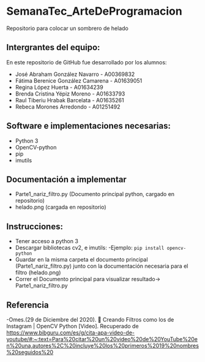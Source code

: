 # SemanaTec_ArteDeProgramacion

Repositorio para colocar un sombrero de helado

## Intergrantes del equipo:

En este repositorio de GitHub fue desarrollado por los alumnos:

- José Abraham González Navarro - A00369832
- Fátima Berenice González Camarena - A01639051
- Regina López Huerta - A01634239
- Brenda Cristina Yépiz Moreno - A01633793
- Raul Tiberiu Hrabak Barcelata - A01635261
- Rebeca Morones Arredondo - A01251492

## Software e implementaciones necesarias:

- Python 3
- OpenCV-python
- pip
- imutils

## Documentación a implementar
- Parte1_nariz_filtro.py (Documento principal python, cargado en repositorio)
- helado.png (cargada en repositorio)
## Instrucciones:
- Tener acceso a python 3
- Descargar bibliotecas cv2, e imutils:
-Ejemplo:
``` pip install opencv-python ```
- Guardar en la misma carpeta el documento principal (Parte1_nariz_filtro.py) junto con la documentación necesaria para el filtro (helado.png)
- Correr el Documento principal para visualizar resultado-> Parte1_nariz_filtro.py


## Referencia
-Omes.(29 de Diciembre del 2020). 🤴 Creando Filtros como los de Instagram | OpenCV Python [Video]. Recuperado de https://www.bibguru.com/es/g/cita-apa-video-de-youtube/#:~:text=Para%20citar%20un%20video%20de%20YouTube%20en%20una,autores%2C%20incluye%20los%20primeros%2019%20nombres%20seguidos%20
